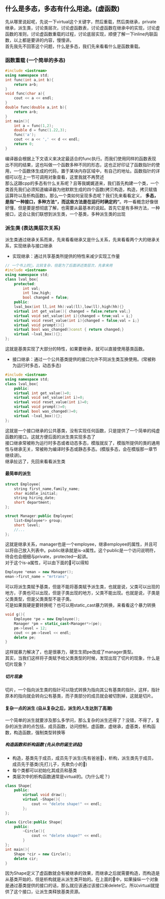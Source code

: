 ## 什么是多态，多态有什么用途。(虚函数)
先从哪里说起呢，先说一下virtual这个关键字，然后重载，然后类继承，private继承，派生类，讨论类层次，讨论虚函数表，讨论虚函数在继承中的实现，讨论虚函数的准则，讨论虚函数重载的过程，讨论底层实现，顺便了解一下inline内联函数，以上都是要讲的内容，慢慢讲。<br>
首先我先不回答这个问题，什么是多态，我们先来看看什么是函数重载。
### 函数重载 (一个简单的多态)
```cpp
#include <iostream>
using namespace std;
int func(int a,int b){
    return a+b;
}
void func(char a){
    cout << a << endl;
}
double func(double a,int b){
    return a+b;
}
int main(){
    int a = func(1,2);
    double d = func(1.22,3);
    func('a');
    cout << a << ',' << d << endl;
    return 0;
}
```
编译器会根据上下文语义来决定最适合的func执行。而我们使用同样的函数表现出不同的结果，这也叫做一个函数多种不同的形态，这也正好印证了函数指针的使用，一个函数体生成的代码，置于某块内存区域中，有自己的地址。函数指针的详细可以在上一节可调用对象查看，这里我就不再赘述<br>
那么这跟cpp的多态有什么关系呢？且等我娓娓道来，我们首先构建一个类，一个类首先我们必须知道编译器为他默默生成的四个函数(拷贝构造，构造，拷贝赋值运算符以及析构函数)。那么一个类如何呈现多态呢？我们先来看看定义， **多态，是指”一种接口，多种方法“，而这些方法是在运行时确定的“**。咋一看概念好像很好懂，但是要是想彻底了解，也需要从最基本的说起。首先它是有多种方法，一种接口，这会让我们联想到派生类，一个基类，多种派生类的出现
### 派生类 (表达类层次关系)
派生类通过继承关系而来，先来看看继承又是什么关系，先来看看两个大的继承关系，实现继承与接口继承
* 实现继承：通过共享基类所提供的特性来减少实现工作量<br>

```cpp
// 一个书上的🌰，比较复杂，但是为了后面讲述类层次，先拿来用
#include <iostream>
using namespace std;
class lval_box{
    protected:
        int val;
        int low,high;
        bool changed = false;
    public:
    lval_box(int ll,int hh):val(ll),low(ll),high(hh){}
    virtual int get_value(){ changed = false;return val;}
    virtual void set_value(int i){changed = true;val = i;}
    virtual void reset_value(int i){changed = false;val = i;}
    virtual void prompt(){}
    virtual bool was_changed()const { return changed;}
    virtual ~lval_box(){};
};
```
这就是基类实现了大部分的特性，如果要继承，就可以直接使用基类函数。<br>
* 接口继承：通过一个公共基类提供的接口允许不同派生类互换使用。(常被称为运行时多态，动态多态)<br>

```cpp
#include <iostream>
using namespace std;
class lval_box{
    public:
    virtual int get_value()=0;
    virtual void set_value(int i)=0;
    virtual void reset_value(int i)=0;
    virtual void prompt()=0;
    virtual bool was_changed()=0;
    virtual ~lval_box(){};
};
```
这就是一个接口继承的公共基类，没有实现任何函数，只是提供了一个简单的纯虚函数的接口。这就方便后面的派生类实现多态了<br>
接口继承常被称为运行时多态或者动态多态，模版就反了，模版所提供的类的通用性与继承无关，常被称为编译时多态或静态多态。(模版多态，会在模版那一章节继续讲)。<br>
继承扯远了，先回来看看派生类
#### 最简单的派生
```cpp
struct Employee{
    string first_name,family_name;
    char middle_initial;
    string hiring_date;
    short department;
};

struct Manager:public Employee{
    list<Employee*> group;
    short level;
    //...
};
```
这就是继承关系，manager也是一个employee，继承employee的属性，并且可以将自己放入列表中。public继承就是is-a属性。这个public是一个访问说明符，待会也会细细与private，protected一起讲。<br>
对于这个is-a属性，可以由下面的🌰可以得知
```cpp
Employee *eman = new Manager();
eman->first_name = "mrtrans";
```
可以将派生类赋予基类，但是不能将基类赋予派生类，也就是说，父类可以出现的地方，子类也可以出现，但是子类出现的地方，父类不能出现。也就是说，子类是父类类型，但是父类类型不是子类。<br>
可是如果我硬是要转换呢？也可以用static_cast暴力转换，来看看这个暴力转换
```cpp
void g(){
    Employee *pe = new Employee();
    Manager *pm = static_cast<Manager*>(pe);
    pm->level = 12;
    cout << pm->level << endl;
    delete pe;
}
```
这样就暴力解决了，也是很暴力，硬生生把pe改成了manager类型。<br>
其实，当我们这样将子类赋予给父类类型的时候，发现出现了切片的现象，什么是切片现象？
##### 切片现象
切片，一个指向派生类的指针可以隐式转换为指向其公有基类的指针。这样，指针原本的指向就会转向公有基类，而子类部分的成员就会被切割掉，这就是切片。<br>
#### 复杂一点的派生 (自从复杂之后，派生的人生达到了高潮)
一个简单的派生就要涉及那么多学问，那么复杂的派生还得了？没错，不得了，复杂的派生讲的点包括，成员函数，访问控制，虚函数，虚继承，虚基类，析构函数，构造函数，强制类型转换等<br>
##### 构造函数和析构函数 (先从你的诞生讲起)
* 构造，基类先于成员，成员先于派生(先有爸爸👨)，析构，派生类先于成员，成员先于基类(先打儿子，先欺负小的👦)
* 每个类都可以初始化其成员和基类
* 类层次中的析构函数通常是virtual的。(为什么呢？)<br>
```cpp
class Shape{
    public:
        virtual void draw();
        virtual ~Shape(){
            cout << "delete shape!" << endl;
        };
};

class Circle:public Shape{
    public:
        ~Circle(){
            cout << "delete shape?" << endl;
        }
};
int main(){
    Shape *cir = new Circle();
    delete cir;
}
```
因为Shape定义了虚函数就会有被继承的效果，而继承之后就需要构造，而构造是从基类开始的，但是析构就是从派生类开始的。在上面的🌰中，如果操纵一个对象是通过基类提供的接口的话，那么就应该通过该接口来delete它。所以virtual就提供了这个接口，让派生类释放基类资源。<br>